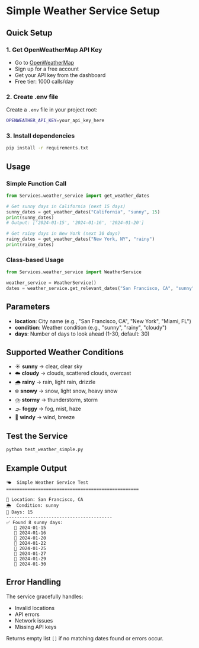 # Simple Weather Service Setup

## Quick Setup

### 1. Get OpenWeatherMap API Key
- Go to [OpenWeatherMap](https://openweathermap.org/api)
- Sign up for a free account
- Get your API key from the dashboard
- Free tier: 1000 calls/day

### 2. Create .env file
Create a `.env` file in your project root:
```bash
OPENWEATHER_API_KEY=your_api_key_here
```

### 3. Install dependencies
```bash
pip install -r requirements.txt
```

## Usage

### Simple Function Call
```python
from Services.weather_service import get_weather_dates

# Get sunny days in California (next 15 days)
sunny_dates = get_weather_dates("California", "sunny", 15)
print(sunny_dates)
# Output: ['2024-01-15', '2024-01-16', '2024-01-20']

# Get rainy days in New York (next 30 days)
rainy_dates = get_weather_dates("New York, NY", "rainy")
print(rainy_dates)
```

### Class-based Usage
```python
from Services.weather_service import WeatherService

weather_service = WeatherService()
dates = weather_service.get_relevant_dates("San Francisco, CA", "sunny", 20)
```

## Parameters

- **location**: City name (e.g., "San Francisco, CA", "New York", "Miami, FL")
- **condition**: Weather condition (e.g., "sunny", "rainy", "cloudy")
- **days**: Number of days to look ahead (1-30, default: 30)

## Supported Weather Conditions

- ☀️ **sunny** → clear, clear sky
- ☁️ **cloudy** → clouds, scattered clouds, overcast
- 🌧️ **rainy** → rain, light rain, drizzle
- ❄️ **snowy** → snow, light snow, heavy snow
- ⛈️ **stormy** → thunderstorm, storm
- 🌫️ **foggy** → fog, mist, haze
- 💨 **windy** → wind, breeze

## Test the Service

```bash
python test_weather_simple.py
```

## Example Output

```
🌤️  Simple Weather Service Test
==================================================

📍 Location: San Francisco, CA
🌦️  Condition: sunny
📅 Days: 15
----------------------------------------
✅ Found 8 sunny days:
   📅 2024-01-15
   📅 2024-01-16
   📅 2024-01-20
   📅 2024-01-22
   📅 2024-01-25
   📅 2024-01-27
   📅 2024-01-29
   📅 2024-01-30
```

## Error Handling

The service gracefully handles:
- Invalid locations
- API errors
- Network issues
- Missing API keys

Returns empty list `[]` if no matching dates found or errors occur.
